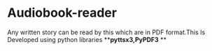 # Audiobook-reader
Any written story can be read by this which are in PDF format.This Is Developed using python libraries ****pyttsx3,PyPDF3**
**

